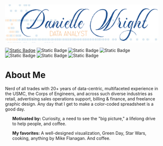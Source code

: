 ![Header](./DW-DA-LIB.png)

[![Static Badge](https://img.shields.io/badge/LinkedIn-profile-blue?logo=python&logoColor=white&color=0a66c2)](https://www.linkedin.com/in/daniellenwright/)
![Static Badge](https://img.shields.io/badge/Excel-nerd-green?logo=microsoftexcel&color=21a366)
![Static Badge](https://img.shields.io/badge/Tableau-aficionado-orange?logo=tableau&logoColor=white&color=ed9357)
![Static Badge](https://img.shields.io/badge/SQL-specialist-blue?logo=postgresql&logoColor=white&color=336791)
![Static Badge](https://img.shields.io/badge/Python-enthusiast-blue?logo=python&logoColor=white&color=ffd948)
![Static Badge](https://img.shields.io/badge/D%26D-CoS_DM-purple?logo=dungeonsanddragons&color=5e5ea5)
![Static Badge](https://img.shields.io/badge/AO3-author-red?logo=archiveofourown&color=960100)

# About Me
Nerd of all trades with 20+ years of data-centric, multifaceted experience in the USMC, the Corps of Engineers, and across such diverse industries as retail, advertising sales operations support, billing & finance, and freelance graphic design. Any day that I get to make a color-coded spreadsheet is a good day. 

<ul><b>Motivated by:</b> Curiosity, a need to see the "big picture," a lifelong drive to help people, and coffee.</ul>
<ul><b>My favorites:</b> A well-designed visualization, Green Day, Star Wars, cooking, anything by Mike Flanagan. And coffee.</ul>
